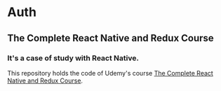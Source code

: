 # Auth
 
## The Complete React Native and Redux Course

### It's a case of study with React Native.

This repository holds the code of Udemy's course [The Complete React Native and Redux Course](https://www.udemy.com/the-complete-react-native-and-redux-course/).